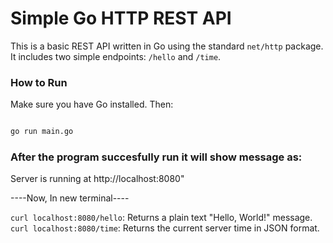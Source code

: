 # Simple Go HTTP REST API

This is a basic REST API written in Go using the standard `net/http` package.  
It includes two simple endpoints: `/hello` and `/time`.



###  How to Run

Make sure you have Go installed. Then:

```bash

go run main.go

```
### After the program succesfully run it will show message as:
Server is running at http://localhost:8080"

----Now, In new terminal----

`curl localhost:8080/hello`: Returns a plain text "Hello, World!" message.
`curl localhost:8080/time`: Returns the current server time in JSON format.